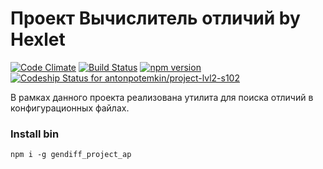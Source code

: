 # Проект Вычислитель отличий by Hexlet
[![Code Climate](https://codeclimate.com/github/antonpotemkin/project-lvl2-s102/badges/gpa.svg)](https://codeclimate.com/github/antonpotemkin/project-lvl2-s102)
[![Build Status](https://travis-ci.org/antonpotemkin/project-lvl2-s102.svg?branch=master)](https://travis-ci.org/antonpotemkin/project-lvl2-s102)
[![npm version](https://badge.fury.io/js/gendiff_project_ap.svg)](https://badge.fury.io/js/gendiff_project_ap)
[ ![Codeship Status for antonpotemkin/project-lvl2-s102](https://app.codeship.com/projects/68265f80-f814-0135-2672-52f56c03f5c1/status?branch=master)](https://app.codeship.com/projects/278094)

В рамках данного проекта реализована утилита для поиска отличий в конфигурационных файлах.

### Install bin
`
npm i -g gendiff_project_ap
`
